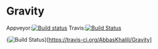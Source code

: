 # Gravity


Appveyor:[![Build status](https://ci.appveyor.com/api/projects/status/y7af3s5htj7ly5hn?svg=true)](https://ci.appveyor.com/project/AbbasKhalili/gravity)       Travis:[![Build Status](https://travis-ci.org/AbbasKhalili/Gravity.svg?branch=master)](https://travis-ci.org/AbbasKhalili/Gravity)

{<img src="https://travis-ci.org/AbbasKhalili/Gravity.svg?branch=master" alt="Build Status" />}[https://travis-ci.org/AbbasKhalili/Gravity]

